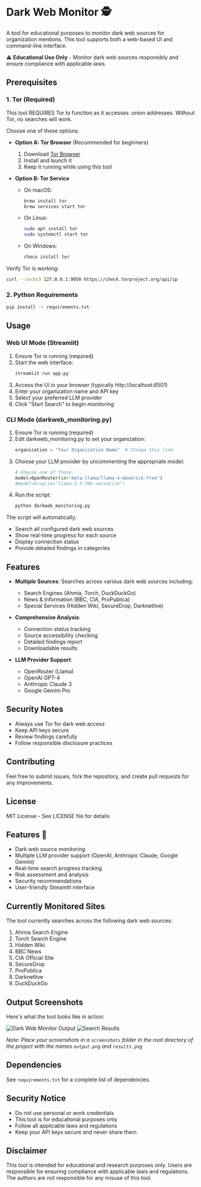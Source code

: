 # Dark Web Monitor 🕵️

A tool for educational purposes to monitor dark web sources for organization mentions. This tool supports both a web-based UI and command-line interface.

⚠️ **Educational Use Only** - Monitor dark web sources responsibly and ensure compliance with applicable laws.

## Prerequisites

### 1. Tor (Required)
This tool REQUIRES Tor to function as it accesses .onion addresses. Without Tor, no searches will work.

Choose one of these options:
- **Option A: Tor Browser** (Recommended for beginners)
  1. Download [Tor Browser](https://www.torproject.org/download/)
  2. Install and launch it
  3. Keep it running while using this tool

- **Option B: Tor Service**
  - On macOS:
    ```bash
    brew install tor
    brew services start tor
    ```
  - On Linux:
    ```bash
    sudo apt install tor
    sudo systemctl start tor
    ```
  - On Windows:
    ```bash
    choco install tor
    ```

Verify Tor is working:
```bash
curl --socks5 127.0.0.1:9050 https://check.torproject.org/api/ip
```

### 2. Python Requirements
```bash
pip install -r requirements.txt
```

## Usage

### Web UI Mode (Streamlit)

1. Ensure Tor is running (required)
2. Start the web interface:
   ```bash
   streamlit run app.py
   ```
3. Access the UI in your browser (typically http://localhost:8501)
4. Enter your organization name and API key
5. Select your preferred LLM provider
6. Click "Start Search" to begin monitoring

### CLI Mode (darkweb_monitoring.py)

1. Ensure Tor is running (required)
2. Edit darkweb_monitoring.py to set your organization:
   ```python
   organization = "Your Organization Name"  # Change this line
   ```
3. Choose your LLM provider by uncommenting the appropriate model:
   ```python
   # Choose one of these:
   model=OpenRouter(id="meta-llama/llama-4-maverick:free")
   #model=Groq(id="llama-3.3-70b-versatile")
   ```
4. Run the script:
   ```bash
   python darkweb_monitoring.py
   ```

The script will automatically:
- Search all configured dark web sources
- Show real-time progress for each source
- Display connection status
- Provide detailed findings in categories

## Features

- **Multiple Sources**: Searches across various dark web sources including:
  - Search Engines (Ahmia, Torch, DuckDuckGo)
  - News & Information (BBC, CIA, ProPublica)
  - Special Services (Hidden Wiki, SecureDrop, Darknetlive)

- **Comprehensive Analysis**:
  - Connection status tracking
  - Source accessibility checking
  - Detailed findings report
  - Downloadable results

- **LLM Provider Support**:
  - OpenRouter (Llama)
  - OpenAI GPT-4
  - Anthropic Claude 3
  - Google Gemini Pro

## Security Notes

- Always use Tor for dark web access
- Keep API keys secure
- Review findings carefully
- Follow responsible disclosure practices

## Contributing

Feel free to submit issues, fork the repository, and create pull requests for any improvements.

## License

MIT License - See LICENSE file for details

## Features 🌟

- Dark web source monitoring
- Multiple LLM provider support (OpenAI, Anthropic Claude, Google Gemini)
- Real-time search progress tracking
- Risk assessment and analysis
- Security recommendations
- User-friendly Streamlit interface

## Currently Monitored Sites

The tool currently searches across the following dark web sources:

1. Ahmia Search Engine
2. Torch Search Engine
3. Hidden Wiki
4. BBC News
5. CIA Official Site
6. SecureDrop
7. ProPublica
8. Darknetlive
9. DuckDuckGo

## Output Screenshots

Here's what the tool looks like in action:

![Dark Web Monitor Output](screenshots/output.png)
![Search Results](screenshots/results.png)

*Note: Place your screenshots in a `screenshots` folder in the root directory of the project with the names `output.png` and `results.png`*


## Dependencies

See `requirements.txt` for a complete list of dependencies.

## Security Notice

- Do not use personal or work credentials
- This tool is for educational purposes only
- Follow all applicable laws and regulations
- Keep your API keys secure and never share them

## Disclaimer

This tool is intended for educational and research purposes only. Users are responsible for ensuring compliance with applicable laws and regulations. The authors are not responsible for any misuse of this tool. 